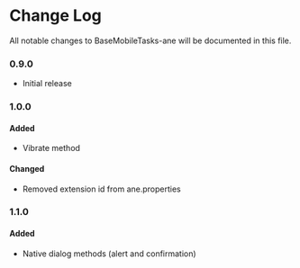 # Change Log
All notable changes to BaseMobileTasks-ane will be documented in this file.

### 0.9.0
- Initial release

### 1.0.0
#### Added
- Vibrate method

#### Changed
- Removed extension id from ane.properties

### 1.1.0
#### Added
- Native dialog methods (alert and confirmation)
